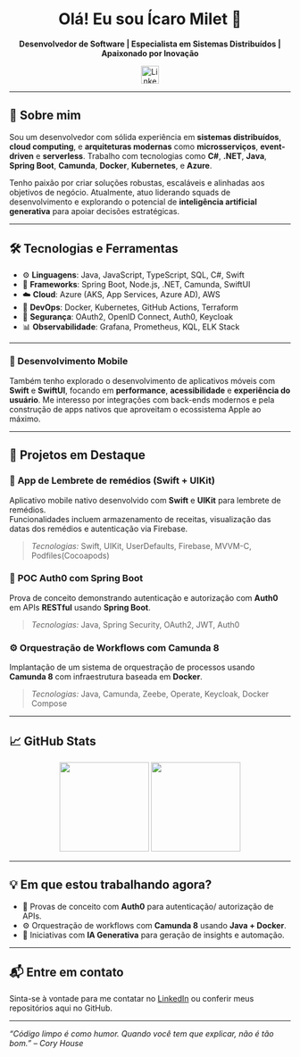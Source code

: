 <h1 align="center">Olá! Eu sou Ícaro Milet 👋</h1>

<p align="center">
  <strong>Desenvolvedor de Software | Especialista em Sistemas Distribuídos | Apaixonado por Inovação</strong>
</p>

<p align="center">
  <a href="https://www.linkedin.com/in/icaro-milet/" target="_blank" rel="noopener noreferrer">
  <img height="32" src="https://img.shields.io/badge/LinkedIn-0077B5?style=for-the-badge&logo=linkedin&logoColor=white" alt="LinkedIn"/>
  </a>
</p>

---

## 🚀 Sobre mim

Sou um desenvolvedor com sólida experiência em **sistemas distribuídos**, **cloud computing**, e **arquiteturas modernas** como **microsserviços**, **event-driven** e **serverless**. Trabalho com tecnologias como **C#**, **.NET**, **Java**, **Spring Boot**, **Camunda**, **Docker**, **Kubernetes**, e **Azure**.

Tenho paixão por criar soluções robustas, escaláveis e alinhadas aos objetivos de negócio. Atualmente, atuo liderando squads de desenvolvimento e explorando o potencial de **inteligência artificial generativa** para apoiar decisões estratégicas.

---

## 🛠️ Tecnologias e Ferramentas

- ⚙️ **Linguagens**: Java, JavaScript, TypeScript, SQL, C#, Swift
- 🧠 **Frameworks**: Spring Boot, Node.js, .NET, Camunda, SwiftUI
- ☁️ **Cloud**: Azure (AKS, App Services, Azure AD), AWS
- 🐳 **DevOps**: Docker, Kubernetes, GitHub Actions, Terraform
- 🔐 **Segurança**: OAuth2, OpenID Connect, Auth0, Keycloak
- 📊 **Observabilidade**: Grafana, Prometheus, KQL, ELK Stack

---

### 📱 Desenvolvimento Mobile

Também tenho explorado o desenvolvimento de aplicativos móveis com **Swift** e **SwiftUI**, focando em **performance**, **acessibilidade** e **experiência do usuário**. Me interesso por integrações com back-ends modernos e pela construção de apps nativos que aproveitam o ecossistema Apple ao máximo.

---

## 🌟 Projetos em Destaque

### 📱 **App de Lembrete de remédios** (Swift + UIKit)  
Aplicativo mobile nativo desenvolvido com **Swift** e **UIKit** para lembrete de remédios.  
Funcionalidades incluem armazenamento de receitas, visualização das datas dos remédios e autenticação via Firebase.  
> _Tecnologias:_ Swift, UIKit, UserDefaults, Firebase, MVVM-C, Podfiles(Cocoapods)

### 🔐 **POC Auth0 com Spring Boot**  
Prova de conceito demonstrando autenticação e autorização com **Auth0** em APIs **RESTful** usando **Spring Boot**.  
> _Tecnologias:_ Java, Spring Security, OAuth2, JWT, Auth0

### ⚙️ **Orquestração de Workflows com Camunda 8**  
Implantação de um sistema de orquestração de processos usando **Camunda 8** com infraestrutura baseada em **Docker**.  
> _Tecnologias:_ Java, Camunda, Zeebe, Operate, Keycloak, Docker Compose

---

## 📈 GitHub Stats

<p align="center">
  <img height="160em" src="https://github-readme-stats.vercel.app/api?username=icaro-milet&show_icons=true&theme=dark&count_private=true"/>
  <img height="160em" src="https://github-readme-stats.vercel.app/api/top-langs/?username=icaro-milet&layout=compact&theme=dark&hide=html"/>
</p>

---

## 💡 Em que estou trabalhando agora?

- 🧪 Provas de conceito com **Auth0** para autenticação/ autorização de APIs.
- ⚙️ Orquestração de workflows com **Camunda 8** usando **Java + Docker**.
- 🔭 Iniciativas com **IA Generativa** para geração de insights e automação.

---

## 📬 Entre em contato

Sinta-se à vontade para me contatar no [LinkedIn](https://www.linkedin.com/in/icaro-milet/) ou conferir meus repositórios aqui no GitHub.

---

_“Código limpo é como humor. Quando você tem que explicar, não é tão bom.” – Cory House_
